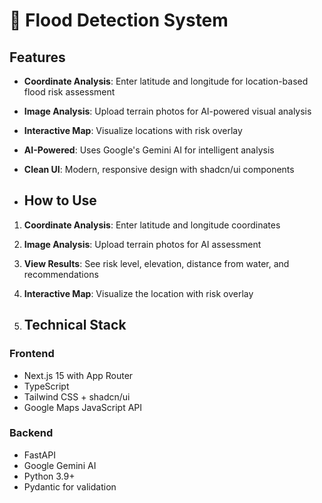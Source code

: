 # 🌊 Flood Detection System

## Features

- **Coordinate Analysis**: Enter latitude and longitude for location-based flood risk assessment
- **Image Analysis**: Upload terrain photos for AI-powered visual analysis
- **Interactive Map**: Visualize locations with risk overlay
- **AI-Powered**: Uses Google's Gemini AI for intelligent analysis
- **Clean UI**: Modern, responsive design with shadcn/ui components

- ## How to Use

1. **Coordinate Analysis**: Enter latitude and longitude coordinates
2. **Image Analysis**: Upload terrain photos for AI assessment
3. **View Results**: See risk level, elevation, distance from water, and recommendations
4. **Interactive Map**: Visualize the location with risk overlay

5. ## Technical Stack

### Frontend
- Next.js 15 with App Router
- TypeScript
- Tailwind CSS + shadcn/ui
- Google Maps JavaScript API

### Backend
- FastAPI
- Google Gemini AI
- Python 3.9+
- Pydantic for validation
